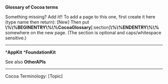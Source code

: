 **Glossary of Cocoa terms**

Something missing?  Add it!! To add a page to this one, first create it here (type name then return): [New] 
Then put **\\%\\%BEGINENTRY\\%\\%CocoaGlossary**[:section]**\\%\\%ENDENTRY\\%\\%** somewhere on the new page. (The section is optional and caps/whitespace sensitive.)

----

***AppKit**
***FoundationKit**


See also **OtherAPIs**

----

Cocoa Terminology: [Topic]
